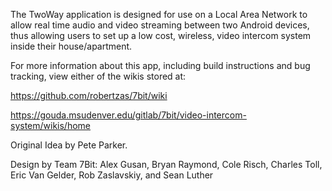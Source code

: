 The TwoWay application is designed for use on a Local Area Network to allow real time audio and video streaming between two Android devices, thus allowing users to set up a low cost, wireless, video intercom system inside their house/apartment.

For more information about this app, including build instructions and bug tracking, view either of the wikis stored at:

https://github.com/robertzas/7bit/wiki

https://gouda.msudenver.edu/gitlab/7bit/video-intercom-system/wikis/home


Original Idea by Pete Parker.

Design by Team 7Bit: Alex Gusan, Bryan Raymond, Cole Risch, Charles Toll, Eric Van Gelder, Rob Zaslavskiy, and Sean Luther
